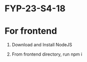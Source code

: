 # FYP-23-S4-18

# For frontend

1. Download and Install NodeJS

2. From frontend directory, run npm i
